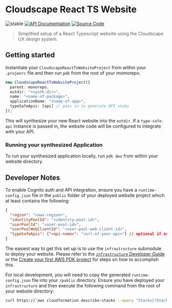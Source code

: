 # Cloudscape React TS Website

![stable](https://img.shields.io/badge/stability-stable-green.svg)
[![API Documentation](https://img.shields.io/badge/view-API_Documentation-blue.svg)](../../api/typescript/cloudscape-react-ts-website/index.md)
[![Source Code](https://img.shields.io/badge/view-Source_Code-blue.svg)](https://github.com/aws/aws-pdk/tree/mainline/packages/cloudscape-react-ts-website)

> Simplified setup of a React Typescript website using the Cloudscape UX design system.

## Getting started

Instantiate your `CloudscapeReactTsWebsiteProject` from within your `.projenrc` file and then run `pdk` from the root of your momorepo.

```ts
new CloudscapeReactTsWebsiteProject({
  parent: monorepo,
  outdir: "<synth-dir>",
  name: "<name-of-package>",
  applicationName: "<name-of-app>",
  typeSafeApis: [api] // pass in to generate API stubs
});
```

This will synthesize your new React website into the `outdir`. If a `type-safe-api` instance is passed in, the website code will be configured to integrate with your API.


### Running your synthesized Application

To run your synthesized application locally, run `pdk dev` from within your website directory.

## Developer Notes

To enable Cognito auth and API integration, ensure you have a `runtime-config.json` file in the `public` folder of your deployed website project which at least contains the following:

```json
{
  "region": "<aws-region>",
  "identityPoolId": "<identity-pool-id>",
  "userPoolId": "<user-pool-id>",
  "userPoolWebClientId": "<user-pool-web-client-id>",
  "typeSafeApis": {"<api-name>": "<url-of-your-api>"} // optional if not passing in type-safe-api(s)
}
```

The easiest way to get this set up is to use the `infrastructure` submodule to deploy your website. Please refer to the [`infrastructure` Developer Guide](../infrastructure/index.md) or the [Create your first AWS PDK project](../../getting_started/your_first_aws_pdk_project.md#creating-our-aws-infrastructure) for steps on how to accomplish this.

For local development, you will need to copy the generated `runtime-config.json` file into your `/public` directory. Ensure you have deployed your `infrastructure` and then execute the following command from the root of your website directory:

```bash
curl https://`aws cloudformation describe-stacks --query "Stacks[?StackName=='infra-dev'][].Outputs[?contains(OutputKey, 'WebsiteDistributionDomainName')].OutputValue" --output text`/runtime-config.json > public/runtime-config.json
```
